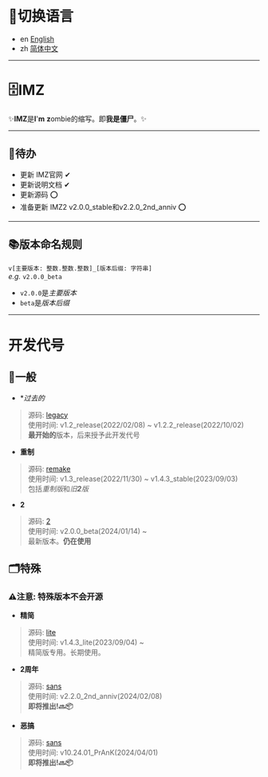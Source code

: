 # 📔切换语言
- en [English](README.md)
- zh [简体中文](README-zh.md)

---
# 🗄IMZ
✨**IMZ**是**I**\'**m** **z**ombie的缩写。即**我是僵尸**。✨  
  
---
## 📝待办
- 更新 IMZ官网	✔
- 更新说明文档	✔
- 更新源码	⭕  
- 准备更新 IMZ2 v2.0.0\_stable和v2.2.0\_2nd\_anniv	⭕
  
---
## 📚版本命名规则
`v[主要版本: 整数.整数.整数]_[版本后缀: 字符串]`  
*e.g.* `v2.0.0_beta`  
- `v2.0.0`是*主要版本*
- `beta`是*版本后缀*
  
---
# 开发代号
## 📁一般
- **过去的*  
>源码: [legacy](tree/legacy)  
>使用时间: v1.2\_release\(2022/02/08\) ~ v1.2.2\_release\(2022/10/02\)  
>**最开始的**版本，后来授予此开发代号  
  
- **重制**  
>源码: [remake](tree/remake)  
>使用时间: v1.3\_release\(2022/11/30\) ~ v1.4.3\_stable\(2023/09/03\)  
>包括*重制版*和*旧**2**版*  
  
- **2**  
>源码: [2](tree/2)  
>使用时间: v2.0.0\_beta\(2024/01/14\) ~  
>最新版本。**仍在使用**  
  
## 🗂特殊
### ⚠️注意: 特殊版本不会开源
- **精简**  
>源码: [lite](lite)  
>使用时间: v1.4.3\_lite\(2023/09/04\) ~  
>精简版专用。长期使用。  
  
- **2周年**  
>源码: [sans](sans)  
>使用时间: v2.2.0\_2nd\_anniv\(2024/02/08\)  
>**即将推出!🔜📦**  
  
- **恶搞**  
>源码: [sans](sans)  
>使用时间: v10.24.01\_PrAnK\(2024/04/01\)  
>**即将推出!🔜📦**  
